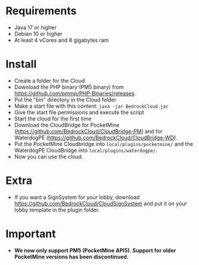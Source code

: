 # Requirements
- Java 17 or higher
- Debian 10 or higher
- At least 4 vCores and 8 gigabytes ram

# Install
- Create a folder for the Cloud
- Download the PHP binary (PM5 binary) from https://github.com/pmmp/PHP-Binaries/releases.
- Put the "bin" directory in the Cloud folder
- Make a start file with this content: `java -jar BedrockCloud.jar`
- Give the start file permissions and execute the script
- Start the cloud for the first time
- Download the CloudBridge for PocketMine (https://github.com/BedrockCloud/CloudBridge-PM) and for WaterdogPE (https://github.com/BedrockCloud/CloudBridge-WD).
- Put the PocketMine Cloudbridge into `local/plugins/pocketmine/` and the WaterdogPE CloudBridge into `local/plugins/waterdogpe/`.
- Now you can use the cloud.

# Extra
- If you want a SignSystem for your lobby, download https://github.com/BedrockCloud/CloudSignSystem and put it on your lobby template in the plugin folder.

# Important
- **We now only support PM5 (PocketMine API5). Support for older PocketMine versions has been discontinued.**